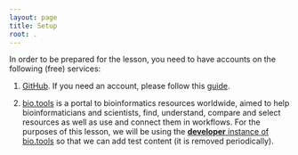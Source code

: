 ```yaml
---
layout: page
title: Setup
root: .
---
```


In order to be prepared for the lesson, you need to have accounts on the following (free) services:

1. [GitHub](https://github.com/). If you need an account, please follow this [guide](https://services.github.com/on-demand/intro-to-github/create-github-account).


2. [bio.tools](https://bio.tools/) is a portal to bioinformatics resources worldwide, aimed to help bioinformaticians and scientists, find, understand, compare and select resources as well as use and connect them in workflows. For the purposes of this lesson, we will be using the [**developer** instance of bio.tools](https://dev.bio.tools/) so that we can add test content (it is removed periodically).

















